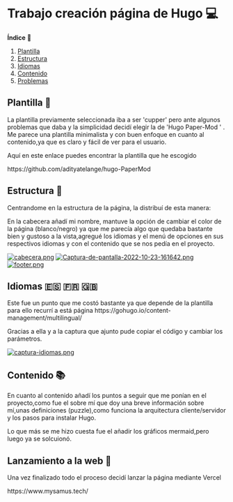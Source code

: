 # Trabajo creación página de Hugo :computer:

**Índice** :scroll:  
1. [Plantilla](#id1)
2. [Estructura](#id2)
3. [Idiomas](#id3)
4. [Contenido](#id4)
5. [Problemas](#id5)

## Plantilla<a name="id1"></a> 	:page_facing_up:
<p>La plantilla previamente seleccionada iba a ser 'cupper' pero ante algunos problemas que daba y la simplicidad decidí elegir 
la de 'Hugo Paper-Mod ' . Me parece una plantilla minimalista y con buen enfoque en cuanto al contenido,ya que es claro y fácil de ver 
para el usuario. </p>
<p>Aquí en este enlace puedes encontrar la plantilla que he escogido</p>
https://github.com/adityatelange/hugo-PaperMod


## Estructura<a name="id2"></a> :triangular_ruler:
<p>Centrandome en la estructura de la página, la distribuí de esta manera: </p>

En la cabecera añadí mi nombre, mantuve la opción de cambiar el color de la página (blanco/negro) ya que me parecía algo que quedaba bastante bien y gustoso a la 
vista,agregué los idiomas y el menú de opciones en sus respectivos idiomas y con el contenido que se nos pedía en el proyecto.

[![cabecera.png](https://i.postimg.cc/fbRXMDk5/cabecera.png)](https://postimg.cc/cvP6mqR8)
[![Captura-de-pantalla-2022-10-23-161642.png](https://i.postimg.cc/vBnHQqzz/Captura-de-pantalla-2022-10-23-161642.png)](https://postimg.cc/qhkdwGWh)
[![footer.png](https://i.postimg.cc/ht547Bp2/footer.png)](https://postimg.cc/Mn1JhhkB)

## Idiomas<a name="id3"></a>  	:es: :fr: 	:uk:
<p>Este fue un punto que me costó bastante ya que depende de la plantilla para ello recurrí a está página  https://gohugo.io/content-management/multilingual/ </p>
Gracias a ella y a la captura que ajunto pude copiar el código y cambiar los parámetros.</p>

[![captura-idiomas.png](https://i.postimg.cc/zGVxZRkc/captura-idiomas.png)](https://postimg.cc/CRpGb5XG)



## Contenido<a name="id4"></a> :books:
<p>En cuanto al contenido añadí los puntos a seguir que me ponían en el proyecto,como fue el sobre mí que doy una breve información sobre mí,unas definiciones (puzzle),como funciona 
la arquitectura cliente/servidor y los pasos para instalar Hugo.</p>
<p>Lo que más se me hizo cuesta fue el añadir los gráficos mermaid,pero luego ya se solcuionó.</p>

## Lanzamiento a la web<a name="id5"></a> 	:rocket:
<p>Una vez finalizado todo el proceso decidí lanzar la página mediante Vercel</p>
https://www.mysamus.tech/


